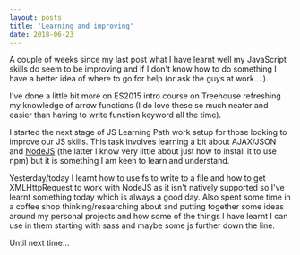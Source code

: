 ```yaml
---
layout: posts
title: 'Learning and improving'
date: 2018-06-23
---
```


A couple of weeks since my last post what I have learnt well my JavaScript skills do seem to be improving and if I don't know how to do something I have a better idea of where to go for help (or ask the guys at work....).

I've done a little bit more on ES2015 intro course on Treehouse refreshing my knowledge of arrow functions (I do love these so much neater and easier than having to write function keyword all the time).

I started the next stage of JS Learning Path work setup for those looking to improve our JS skills. This task involves learning a bit about AJAX/JSON and [NodeJS](https://nodejs.org) (the latter I know very little about just how to install it to use npm) but it is something I am keen to learn and understand.

Yesterday/today I learnt how to use fs to write to a file and how to get XMLHttpRequest to work with NodeJS as it isn't natively supported so I've learnt something today which is always a good day. Also spent some time in a coffee shop thinking/researching about and putting together some ideas around my personal projects and how some of the things I have learnt I can use in them starting with sass and maybe some js further down the line.

Until next time...
